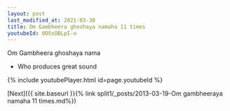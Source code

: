 ```yaml
---
layout: post
last_modified_at: 2021-03-30
title: Om Gambheera ghoshaya namaha 11 times
youtubeId: 0D5sOBLpI-o
---
```

 
 
Om Gambheera ghoshaya nama 
 
 -  Who produces great sound 
 
  
 
  
 
 
 
 
 
 


{% include youtubePlayer.html id=page.youtubeId %}
 
[Next]({{ site.baseurl }}{% link  split1/_posts/2013-03-19-Om gambheeraya namaha 11 times.md%})
 
